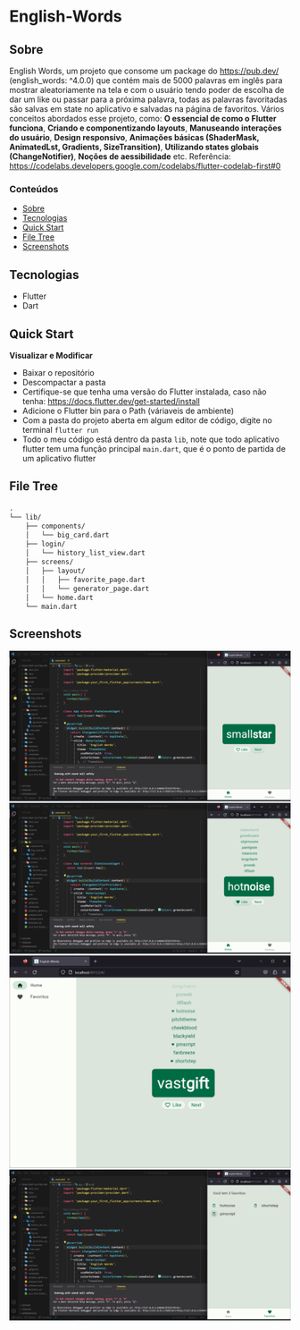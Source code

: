 # English-Words

## Sobre
English Words, um projeto que consome um package do https://pub.dev/ (english_words: ^4.0.0) que contém mais de 5000 palavras em inglês para mostrar aleatoriamente na tela e com o usuário tendo poder de escolha de dar um like ou passar para a próxima palavra, todas as palavras favoritadas são salvas em state no aplicativo e salvadas na página de favoritos. Vários conceitos abordados esse projeto, como: **O essencial de como o Flutter funciona**, **Criando e componentizando layouts**, **Manuseando interações do usuário**, **Design responsivo**, **Animações básicas (ShaderMask, AnimatedLst, Gradients, SizeTransition)**, **Utilizando states globais (ChangeNotifier)**, **Noções de aessibilidade** etc. Referência: https://codelabs.developers.google.com/codelabs/flutter-codelab-first#0 

### Conteúdos  
* [Sobre](#sobre)  
* [Tecnologias](#tecnologias)  
* [Quick Start](#quick-start)  
* [File Tree](#file-tree)  
* [Screenshots](#screenshots) 

## Tecnologias
* Flutter
* Dart

## Quick Start
**Visualizar e Modificar**
* Baixar o repositório
* Descompactar a pasta
* Certifique-se que tenha uma versão do Flutter instalada, caso não tenha: https://docs.flutter.dev/get-started/install
* Adicione o Flutter bin para o Path (váriaveis de ambiente)
* Com a pasta do projeto aberta em algum editor de código, digite no terminal `flutter run`
* Todo o meu código está dentro da pasta `lib`, note que todo aplicativo flutter tem uma função principal `main.dart`, que é o ponto de partida de um aplicativo flutter

## File Tree
```
.
└── lib/
    ├── components/
    │   └── big_card.dart
    ├── login/
    │   └── history_list_view.dart
    ├── screens/
    │   ├── layout/
    │   │   ├── favorite_page.dart
    │   │   └── generator_page.dart
    │   └── home.dart
    └── main.dart
```

## Screenshots
!["home"](.github/englishWords1.png)
!["like em ação criando uma lista"](.github/englishWords2.png)
!["aplicativo em uma tela maior"](.github/englishWords3.png)
!["palavras favoritadas"](.github/englishWords4.png)
